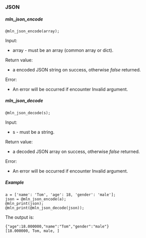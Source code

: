 ### JSON



##### mln_json_encode

```
@mln_json_encode(array);
```

Input:

- array - must be an array (common array or dict).

Return value:

- a encoded JSON string on success, otherwise *false* returned.

Error:

- An error will be occurred if encounter Invalid argument.



##### mln_json_decode

```
@mln_json_decode(s);
```

Input:

- s - must be a string.

Return value:

- a decoded JSON array on success, otherwise *false* returned.

Error:

- An error will be occurred if encounter Invalid argument.



##### Example

```
a = ['name': 'Tom', 'age': 18, 'gender': 'male'];
json = @mln_json_encode(a);
@mln_print(json);
@mln_print(@mln_json_decode(json));
```

The output is:

```
{"age":18.000000,"name":"Tom","gender":"male"}
[18.000000, Tom, male, ]
```

